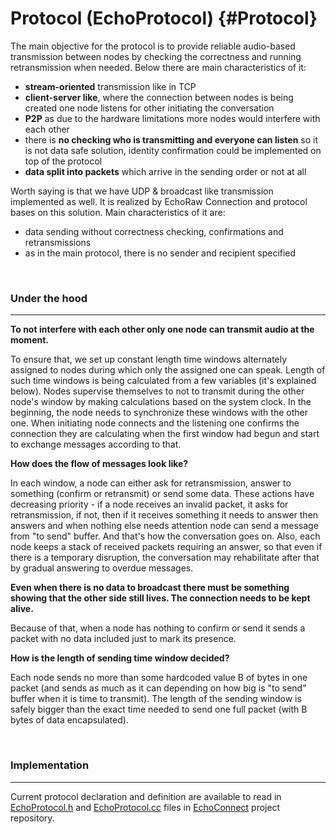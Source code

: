 # Protocol (EchoProtocol) {#Protocol}

The main objective for the protocol is to provide reliable audio-based transmission between nodes by checking the correctness and running retransmission when needed. Below there are main characteristics of it:

- **stream-oriented** transmission like in TCP
- **client-server like**, where the connection between nodes is being created one node listens for other initiating the conversation
- **P2P** as due to the hardware limitations more nodes would interfere with each other
- there is **no checking who is transmitting and everyone can listen** so it is not data safe solution, identity confirmation could be implemented on top of the protocol
- **data split into packets** which arrive in the sending order or not at all

Worth saying is that we have UDP & broadcast like transmission implemented as well. It is realized by EchoRaw Connection and protocol bases on this solution. Main characteristics of it are:

- data sending without correctness checking, confirmations and retransmissions
- as in the main protocol, there is no sender and recipient specified

<br>

### Under the hood

- - -

**To not interfere with each other only one node can transmit audio at the moment.**

To ensure that, we set up constant length time windows alternately assigned to nodes during which only the assigned one can speak. Length of such time windows is being calculated from a few variables (it's explained below). Nodes supervise themselves to not to transmit during the other node's window by making calculations based on the system clock.
In the beginning, the node needs to synchronize these windows with the other one. When initiating node connects and the listening one confirms the connection they are calculating when the first window had begun and start to exchange messages according to that.


**How does the flow of messages look like?**

In each window, a node can either ask for retransmission, answer to something (confirm or retransmit) or send some data. These actions have decreasing priority - if a node receives an invalid packet, it asks for retransmission, if not,  then if it receives something it needs to answer then answers and when nothing else needs attention node can send a message from "to send" buffer. And that's how the conversation goes on.
Also, each node keeps a stack of received packets requiring an answer, so that even if there is a temporary disruption, the conversation may rehabilitate after that by gradual answering to overdue messages.


**Even when there is no data to broadcast there must be something showing that the other side still lives. The connection needs to be kept alive.**

Because of that, when a node has nothing to confirm or send it sends a packet with no data included just to mark its presence.


**How is the length of sending time window decided?**

Each node sends no more than some hardcoded value B of bytes in one packet (and sends as much as it can depending on how big is "to send" buffer when it is time to transmit). The length of the sending window is safely bigger than the exact time needed to send one full packet (with B bytes of data encapsulated).

<br>

### Implementation

- - -

Current protocol declaration and definition are available to read in [EchoProtocol.h](https://github.com/Lorak-mmk/EchoConnect/blob/master/libecho/include/EchoProtocol.h) and [EchoProtocol.cc](https://github.com/Lorak-mmk/EchoConnect/blob/master/libecho/src/EchoProtocol.cc) files in [EchoConnect](https://github.com/Lorak-mmk/EchoConnect) project repository.
